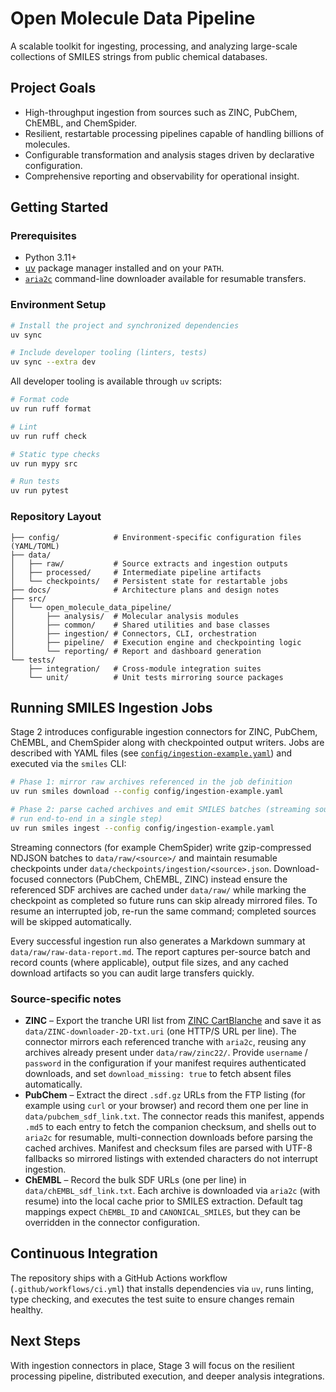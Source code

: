 # Open Molecule Data Pipeline

A scalable toolkit for ingesting, processing, and analyzing large-scale collections of SMILES strings from public chemical databases.

## Project Goals
- High-throughput ingestion from sources such as ZINC, PubChem, ChEMBL, and ChemSpider.
- Resilient, restartable processing pipelines capable of handling billions of molecules.
- Configurable transformation and analysis stages driven by declarative configuration.
- Comprehensive reporting and observability for operational insight.

## Getting Started

### Prerequisites
- Python 3.11+
- [uv](https://github.com/astral-sh/uv) package manager installed and on your `PATH`.
- [`aria2c`](https://aria2.github.io/) command-line downloader available for resumable transfers.

### Environment Setup
```bash
# Install the project and synchronized dependencies
uv sync

# Include developer tooling (linters, tests)
uv sync --extra dev
```

All developer tooling is available through `uv` scripts:

```bash
# Format code
uv run ruff format

# Lint
uv run ruff check

# Static type checks
uv run mypy src

# Run tests
uv run pytest
```

### Repository Layout
```
├── config/            # Environment-specific configuration files (YAML/TOML)
├── data/
│   ├── raw/           # Source extracts and ingestion outputs
│   ├── processed/     # Intermediate pipeline artifacts
│   └── checkpoints/   # Persistent state for restartable jobs
├── docs/              # Architecture plans and design notes
├── src/
│   └── open_molecule_data_pipeline/
│       ├── analysis/  # Molecular analysis modules
│       ├── common/    # Shared utilities and base classes
│       ├── ingestion/ # Connectors, CLI, orchestration
│       ├── pipeline/  # Execution engine and checkpointing logic
│       └── reporting/ # Report and dashboard generation
└── tests/
    ├── integration/   # Cross-module integration suites
    └── unit/          # Unit tests mirroring source packages
```

## Running SMILES Ingestion Jobs

Stage 2 introduces configurable ingestion connectors for ZINC, PubChem, ChEMBL, and ChemSpider along with checkpointed output writers. Jobs are described with YAML files (see [`config/ingestion-example.yaml`](config/ingestion-example.yaml)) and executed via the `smiles` CLI:

```bash
# Phase 1: mirror raw archives referenced in the job definition
uv run smiles download --config config/ingestion-example.yaml

# Phase 2: parse cached archives and emit SMILES batches (streaming sources will
# run end-to-end in a single step)
uv run smiles ingest --config config/ingestion-example.yaml
```

Streaming connectors (for example ChemSpider) write gzip-compressed NDJSON batches to `data/raw/<source>/` and maintain resumable checkpoints under `data/checkpoints/ingestion/<source>.json`. Download-focused connectors (PubChem, ChEMBL, ZINC) instead ensure the referenced SDF archives are cached under `data/raw/` while marking the checkpoint as completed so future runs can skip already mirrored files. To resume an interrupted job, re-run the same command; completed sources will be skipped automatically.

Every successful ingestion run also generates a Markdown summary at `data/raw/raw-data-report.md`. The report captures per-source batch and record counts (where applicable), output file sizes, and any cached download artifacts so you can audit large transfers quickly.

### Source-specific notes

- **ZINC** – Export the tranche URI list from [ZINC CartBlanche](https://cartblanche.docking.org/tranches/home/) and save it as `data/ZINC-downloader-2D-txt.uri` (one HTTP/S URL per line). The connector mirrors each referenced tranche with `aria2c`, reusing any archives already present under `data/raw/zinc22/`. Provide `username` / `password` in the configuration if your manifest requires authenticated downloads, and set `download_missing: true` to fetch absent files automatically.
- **PubChem** – Extract the direct `.sdf.gz` URLs from the FTP listing (for example using `curl` or your browser) and record them one per line in `data/pubchem_sdf_link.txt`. The connector reads this manifest, appends `.md5` to each entry to fetch the companion checksum, and shells out to `aria2c` for resumable, multi-connection downloads before parsing the cached archives. Manifest and checksum files are parsed with UTF-8 fallbacks so mirrored listings with extended characters do not interrupt ingestion.
- **ChEMBL** – Record the bulk SDF URLs (one per line) in `data/chEMBL_sdf_link.txt`. Each archive is downloaded via `aria2c` (with resume) into the local cache prior to SMILES extraction. Default tag mappings expect `ChEMBL_ID` and `CANONICAL_SMILES`, but they can be overridden in the connector configuration.

## Continuous Integration
The repository ships with a GitHub Actions workflow (`.github/workflows/ci.yml`) that installs dependencies via `uv`, runs linting, type checking, and executes the test suite to ensure changes remain healthy.

## Next Steps
With ingestion connectors in place, Stage 3 will focus on the resilient processing pipeline, distributed execution, and deeper analysis integrations.
